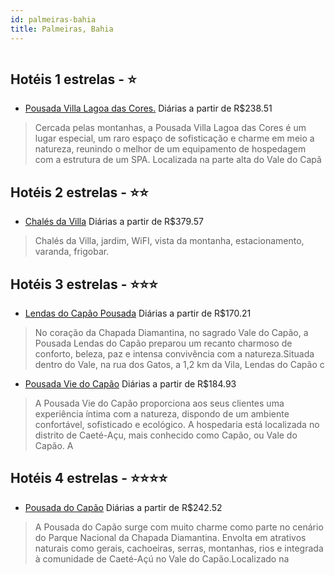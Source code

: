 ```yaml
---
id: palmeiras-bahia
title: Palmeiras, Bahia
---
```


<center><img src="https://static.hotelurbano.com/reservas/prod0/11/11236/5b7ee7fe068e5_chales-da-villa.jpg" alt="" /></center>


## Hotéis 1 estrelas - ⭐️

-    [Pousada Villa Lagoa das Cores.](https://www.hurb.com/hoteis/palmeiras/pousada-villa-lagoa-das-cores-OMN-2953?cmp=18055) Diárias a partir de R$238.51
   > Cercada pelas montanhas, a Pousada Villa Lagoa das Cores é um lugar especial, um raro espaço de sofisticação e charme em meio a natureza, reunindo o melhor de um equipamento de hospedagem com a estrutura de um SPA. Localizada na parte alta do Vale do Capã

## Hotéis 2 estrelas - ⭐️⭐️

-    [Chalés da Villa](https://www.hurb.com/hoteis/palmeiras/chales-da-villa-11236?cmp=18055) Diárias a partir de R$379.57
   > Chalés da Villa, jardim, WiFI, vista da montanha, estacionamento, varanda, frigobar.

## Hotéis 3 estrelas - ⭐️⭐️⭐️

-    [Lendas do Capão Pousada](https://www.hurb.com/hoteis/palmeiras/lendas-do-capao-pousada-OMN-9195?cmp=18055) Diárias a partir de R$170.21
   > No coração da Chapada Diamantina, no sagrado Vale do Capão, a Pousada Lendas do Capão preparou um recanto charmoso de conforto, beleza, paz e intensa convivência com a natureza.Situada dentro do Vale, na rua dos Gatos, a 1,2 km da Vila, Lendas do Capão c
-    [Pousada Vie do Capão](https://www.hurb.com/hoteis/palmeiras/pousada-vie-do-capao-OMN-6671?cmp=18055) Diárias a partir de R$184.93
   > A Pousada Vie do Capão proporciona aos seus clientes uma experiência íntima com a natureza, dispondo de um ambiente confortável, sofisticado e ecológico. A hospedaria está localizada no distrito de Caeté-Açu, mais conhecido como Capão, ou Vale do Capão. A

## Hotéis 4 estrelas - ⭐️⭐️⭐️⭐️

-    [Pousada do Capão](https://www.hurb.com/hoteis/palmeiras/pousada-do-capao-OMN-7069?cmp=18055) Diárias a partir de R$242.52
   > A Pousada do Capão surge com muito charme como parte no cenário do Parque Nacional da Chapada Diamantina. Envolta em atrativos naturais como gerais, cachoeiras, serras, montanhas, rios e integrada à comunidade de Caeté-Açú no Vale do Capão.Localizado na 

